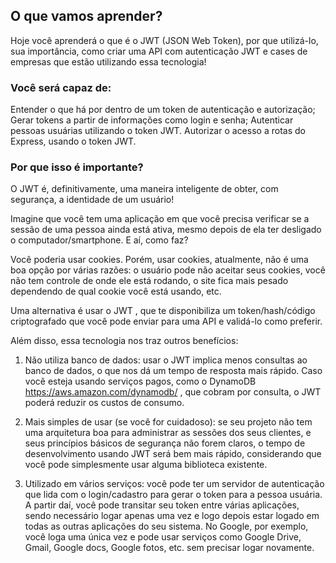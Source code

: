 ## O que vamos aprender?

Hoje você aprenderá o que é o JWT (JSON Web Token), por que utilizá-lo, sua importância, como criar uma API com autenticação JWT e cases de empresas que estão utilizando essa tecnologia!

### Você será capaz de:

Entender o que há por dentro de um token de autenticação e autorização;
Gerar tokens a partir de informações como login e senha;
Autenticar pessoas usuárias utilizando o token JWT.
Autorizar o acesso a rotas do Express, usando o token JWT.

### Por que isso é importante?

O JWT é, definitivamente, uma maneira inteligente de obter, com segurança, a identidade de um usuário!

Imagine que você tem uma aplicação em que você precisa verificar se a sessão de uma pessoa ainda está ativa, mesmo depois de ela ter desligado o computador/smartphone. E aí, como faz?

Você poderia usar cookies. Porém, usar cookies, atualmente, não é uma boa opção por várias razões: o usuário pode não aceitar seus cookies, você não tem controle de onde ele está rodando, o site fica mais pesado dependendo de qual cookie você está usando, etc.

Uma alternativa é usar o JWT , que te disponibiliza um token/hash/código criptografado que você pode enviar para uma API e validá-lo como preferir.

Além disso, essa tecnologia nos traz outros benefícios:

  1) Não utiliza banco de dados: usar o JWT implica menos consultas ao banco de dados, o que nos dá um tempo de resposta mais rápido. Caso você esteja usando serviços pagos, como o DynamoDB https://aws.amazon.com/dynamodb/ , que cobram por consulta, o JWT poderá reduzir os custos de consumo.

  2) Mais simples de usar (se você for cuidadoso): se seu projeto não tem uma arquitetura boa para administrar as sessões dos seus clientes, e seus princípios básicos de segurança não forem claros, o tempo de desenvolvimento usando JWT será bem mais rápido, considerando que você pode simplesmente usar alguma biblioteca existente.

  3) Utilizado em vários serviços: você pode ter um servidor de autenticação que lida com o login/cadastro para gerar o token para a pessoa usuária. A partir daí, você pode transitar seu token entre várias aplicações, sendo necessário logar apenas uma vez e logo depois estar logado em todas as outras aplicações do seu sistema. No Google, por exemplo, você loga uma única vez e pode usar serviços como Google Drive, Gmail, Google docs, Google fotos, etc. sem precisar logar novamente.